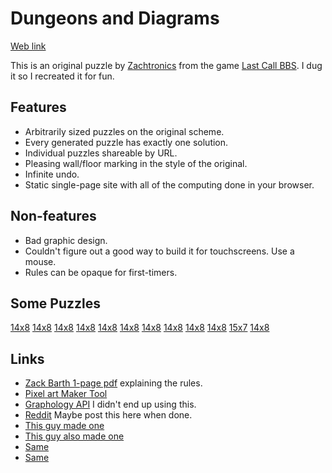 # Dungeons and Diagrams

[Web link](https://dandd.therestinmotion.com/)

This is an original puzzle by [Zachtronics](https://en.wikipedia.org/wiki/Zachtronics)
from the game [Last Call BBS](https://www.zachtronics.com/last-call-bbs/).
I dug it so I recreated it for fun.


## Features 

- Arbitrarily sized puzzles on the original scheme.
- Every generated puzzle has exactly one solution.
- Individual puzzles shareable by URL.
- Pleasing wall/floor marking in the style of the original.
- Infinite undo. 
- Static single-page site with all of the computing done in your browser.

## Non-features

- Bad graphic design.
- Couldn't figure out a good way to build it for touchscreens. Use a mouse.
- Rules can be opaque for first-timers.
                  
## Some Puzzles
 [14x8](https://dandd.therestinmotion.com/?h=8&w=15&p=IgoUhYkCGeylEIiJRURi&t=NiwwLzEyLDEvMiw2LzksNw%3D%3D)
 [14x8](https://dandd.therestinmotion.com/?h=8&w=14&p=BEDuKiCobqCSAqmVBhA%3D&t=MTEsMi80LDMvOCwz)
 [14x8](https://dandd.therestinmotion.com/?h=8&w=14&p=PL6IIWKIBjR8YKEdwBA%3D&t=NywxLzExLDIvMiwzLzEyLDY%3D)
 [14x8](https://dandd.therestinmotion.com/?h=8&w=14&p=ADh2gRy8GCA%2BCoFeHAA%3D&t=MiwyLzEyLDIvOCw1LzIsNi8xMiw3)
 [14x8](https://dandd.therestinmotion.com/?h=8&w=14&p=AQCrIWJo4qKIKCp6cEA%3D&t=MTMsMC8yLDQvOCw1)
 [14x8](https://dandd.therestinmotion.com/?h=8&w=14&p=cQEBdy8iiggiImZvAEA%3D&t=MTIsMi82LDMvMSw0)
 [14x8](https://dandd.therestinmotion.com/?h=8&w=14&p=AJF1JBBlXRyE0CSCiRU%3D&t=MTEsMi80LDU%3D)
 [14x8](https://dandd.therestinmotion.com/?h=8&w=14&p=IIKPKqKAQyKO56g1Aog%3D&t=OCwyLzIsMy8xMiw3)
 [14x8](https://dandd.therestinmotion.com/?h=8&w=14&p=iAEOhy86ioiCIhcWMPA%3D&t=MiwwLzEwLDQvNSw1)
 [14x8](https://dandd.therestinmotion.com/?h=8&w=14&p=CGDZgxUJRNyBgCsiiig%3D&t=MTEsMi80LDUvNyw3)
 [15x7](https://dandd.therestinmotion.com/?h=7&w=15&p=QYAoWhTtcYyCQF2AIAA%3D&t=MywwLzksMS8wLDQvMTIsNA%3D%3D)
 [14x8](https://dandd.therestinmotion.com/?h=8&w=14&p=CGDZgxUJRNyBgCsiiig%3D&t=MTEsMi80LDUvNyw3)

                      
## Links

- [Zack Barth 1-page pdf](https://trashworldnews.com/files/advanced_dungeons_and_diagrams.pdf) explaining the rules.
- [Pixel art Maker Tool](http://pixelartmaker.com/)
- [Graphology API](https://graphology.github.io/) I didn't end up using this.
- [Reddit](https://www.reddit.com/r/lastcallbbs/) Maybe post this here when done.
- [This guy made one](https://www.lexaloffle.com/bbs/?tid=48966)
- [This guy also made one](https://github.com/dungeon-diagrams/dungeon-diagrams.github.io)
- [Same](https://github.com/CR-S01/Dungeons-Diagrams/tree/main)
- [Same](https://github.com/halfburnttoast/Dungeon-Cross)
